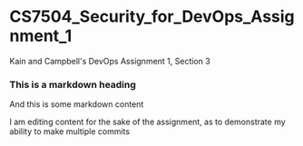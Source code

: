 # CS7504_Security_for_DevOps_Assignment_1
Kain and Campbell's DevOps Assignment 1, Section 3

### This is a markdown heading
And this is some markdown content

I am editing content for the sake of the assignment, as to demonstrate my ability to make multiple commits
